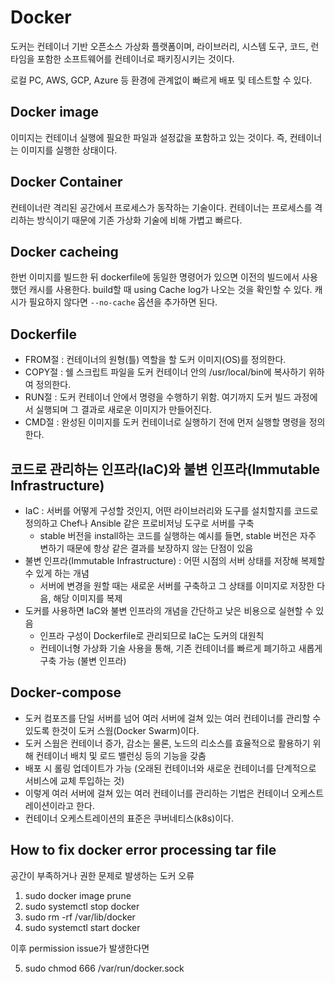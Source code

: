 # Docker

도커는 컨테이너 기반 오픈소스 가상화 플랫폼이며,
라이브러리, 시스템 도구, 코드, 런타임을 포함한 소프트웨어를 컨테이너로 패키징시키는 것이다.

로컬 PC, AWS, GCP, Azure 등 환경에 관계없이 빠르게 배포 및 테스트할 수 있다.

## Docker image

이미지는 컨테이너 실행에 필요한 파일과 설정값을 포함하고 있는 것이다. 즉, 컨테이너는 이미지를 실행한 상태이다.

## Docker Container

컨테이너란 격리된 공간에서 프로세스가 동작하는 기술이다. 컨테이너는 프로세스를 격리하는 방식이기 때문에 기존 가상화 기술에 비해 가볍고 빠르다.

## Docker cacheing

한번 이미지를 빌드한 뒤 dockerfile에 동일한 명령어가 있으면 이전의 빌드에서 사용했던 캐시를 사용한다. build할 때 using Cache log가 나오는 것을 확인할 수 있다. 캐시가 필요하지 않다면 `--no-cache` 옵션을 추가하면 된다.

## Dockerfile

- FROM절 : 컨테이너의 원형(틀) 역할을 할 도커 이미지(OS)를 정의한다.
- COPY절 : 쉘 스크립트 파일을 도커 컨테이너 안의 /usr/local/bin에 복사하기 위하여 정의한다.
- RUN절 : 도커 컨테이너 안에서 명령을 수행하기 위함. 여기까지 도커 빌드 과정에서 실행되며 그 결과로 새로운 이미지가 만들어진다.
- CMD절 : 완성된 이미지를 도커 컨테이너로 실행하기 전에 먼저 실행할 명령을 정의한다.

## 코드로 관리하는 인프라(IaC)와 불변 인프라(Immutable Infrastructure)

- IaC : 서버를 어떻게 구성할 것인지, 어떤 라이브러리와 도구를 설치할지를 코드로 정의하고 Chef나 Ansible 같은 프로비저닝 도구로 서버를 구축
  - stable 버전을 install하는 코드를 실행하는 예시를 들면, stable 버전은 자주 변하기 때문에 항상 같은 결과를 보장하지 않는 단점이 있음
- 불변 인프라(Immutable Infrastructure) : 어떤 시점의 서버 상태를 저장해 복제할 수 있게 하는 개념
  - 서버에 변경을 원할 때는 새로운 서버를 구축하고 그 상태를 이미지로 저장한 다음, 해당 이미지를 복제
- 도커를 사용하면 IaC와 불변 인프라의 개념을 간단하고 낮은 비용으로 실현할 수 있음
  - 인프라 구성이 Dockerfile로 관리되므로 IaC는 도커의 대원칙
  - 컨테이너형 가상화 기술 사용을 통해, 기존 컨테이너를 빠르게 폐기하고 새롭게 구축 가능 (불변 인프라)

## Docker-compose

- 도커 컴포즈를 단일 서버를 넘어 여러 서버에 걸쳐 있는 여러 컨테이너를 관리할 수 있도록 한것이 도커 스웜(Docker Swarm)이다.
- 도커 스웜은 컨테이너 증가, 감소는 물론, 노드의 리소스를 효율적으로 활용하기 위해 컨테이너 배치 및 로드 밸런싱 등의 기능을 갖춤
- 배포 시 롤링 업데이트가 가능 (오래된 컨테이너와 새로운 컨테이너를 단계적으로 서비스에 교체 투입하는 것)
- 이렇게 여러 서버에 걸쳐 있는 여러 컨테이너를 관리하는 기법은 컨테이너 오케스트레이션이라고 한다.
- 컨테이너 오케스트레이션의 표준은 쿠버네티스(k8s)이다.

## How to fix docker error processing tar file

공간이 부족하거나 권한 문제로 발생하는 도커 오류

1. sudo docker image prune
2. sudo systemctl stop docker
3. sudo rm -rf /var/lib/docker
4. sudo systemctl start docker

이후 permission issue가 발생한다면

5. sudo chmod 666 /var/run/docker.sock
